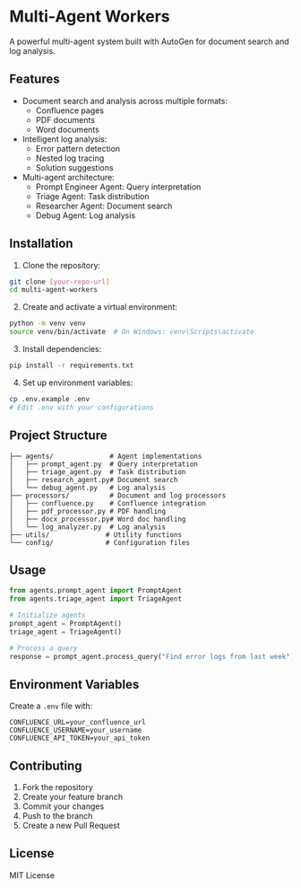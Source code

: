 # Multi-Agent Workers

A powerful multi-agent system built with AutoGen for document search and log analysis.

## Features

- Document search and analysis across multiple formats:
  - Confluence pages
  - PDF documents
  - Word documents
- Intelligent log analysis:
  - Error pattern detection
  - Nested log tracing
  - Solution suggestions
- Multi-agent architecture:
  - Prompt Engineer Agent: Query interpretation
  - Triage Agent: Task distribution
  - Researcher Agent: Document search
  - Debug Agent: Log analysis

## Installation

1. Clone the repository:
```bash
git clone [your-repo-url]
cd multi-agent-workers
```

2. Create and activate a virtual environment:
```bash
python -m venv venv
source venv/bin/activate  # On Windows: venv\Scripts\activate
```

3. Install dependencies:
```bash
pip install -r requirements.txt
```

4. Set up environment variables:
```bash
cp .env.example .env
# Edit .env with your configurations
```

## Project Structure

```
├── agents/              # Agent implementations
│   ├── prompt_agent.py  # Query interpretation
│   ├── triage_agent.py  # Task distribution
│   ├── research_agent.py# Document search
│   └── debug_agent.py   # Log analysis
├── processors/          # Document and log processors
│   ├── confluence.py    # Confluence integration
│   ├── pdf_processor.py # PDF handling
│   ├── docx_processor.py# Word doc handling
│   └── log_analyzer.py  # Log analysis
├── utils/              # Utility functions
└── config/             # Configuration files
```

## Usage

```python
from agents.prompt_agent import PromptAgent
from agents.triage_agent import TriageAgent

# Initialize agents
prompt_agent = PromptAgent()
triage_agent = TriageAgent()

# Process a query
response = prompt_agent.process_query("Find error logs from last week")
```

## Environment Variables

Create a `.env` file with:

```env
CONFLUENCE_URL=your_confluence_url
CONFLUENCE_USERNAME=your_username
CONFLUENCE_API_TOKEN=your_api_token
```

## Contributing

1. Fork the repository
2. Create your feature branch
3. Commit your changes
4. Push to the branch
5. Create a new Pull Request

## License

MIT License